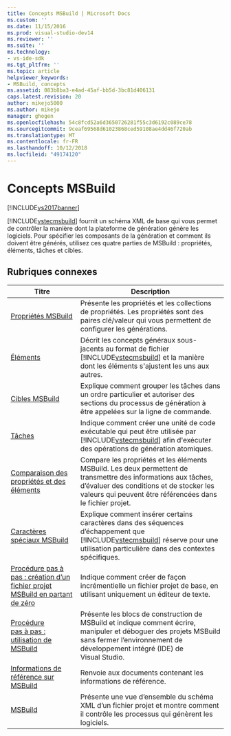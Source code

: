 ```yaml
---
title: Concepts MSBuild | Microsoft Docs
ms.custom: ''
ms.date: 11/15/2016
ms.prod: visual-studio-dev14
ms.reviewer: ''
ms.suite: ''
ms.technology:
- vs-ide-sdk
ms.tgt_pltfrm: ''
ms.topic: article
helpviewer_keywords:
- MSBuild, concepts
ms.assetid: 083b8ba3-e4ad-45af-bb5d-3bc81d406131
caps.latest.revision: 20
author: mikejo5000
ms.author: mikejo
manager: ghogen
ms.openlocfilehash: 54c8fcd52a6d3650726281f55c3d6192c089ce78
ms.sourcegitcommit: 9ceaf69568d61023868ced59108ae4dd46f720ab
ms.translationtype: MT
ms.contentlocale: fr-FR
ms.lasthandoff: 10/12/2018
ms.locfileid: "49174120"
---
```

# <a name="msbuild-concepts"></a>Concepts MSBuild
[!INCLUDE[vs2017banner](../includes/vs2017banner.md)]

  
[!INCLUDE[vstecmsbuild](../includes/vstecmsbuild-md.md)] fournit un schéma XML de base qui vous permet de contrôler la manière dont la plateforme de génération génère les logiciels. Pour spécifier les composants de la génération et comment ils doivent être générés, utilisez ces quatre parties de MSBuild : propriétés, éléments, tâches et cibles.  
  
## <a name="related-topics"></a>Rubriques connexes  
  
|Titre|Description|  
|-----------|-----------------|  
|[Propriétés MSBuild](../msbuild/msbuild-properties1.md)|Présente les propriétés et les collections de propriétés. Les propriétés sont des paires clé/valeur qui vous permettent de configurer les générations.|  
|[Éléments](../msbuild/msbuild-items.md)|Décrit les concepts généraux sous-jacents au format de fichier [!INCLUDE[vstecmsbuild](../includes/vstecmsbuild-md.md)] et la manière dont les éléments s'ajustent les uns aux autres.|  
|[Cibles MSBuild](../msbuild/msbuild-targets.md)|Explique comment grouper les tâches dans un ordre particulier et autoriser des sections du processus de génération à être appelées sur la ligne de commande.|  
|[Tâches](../msbuild/msbuild-tasks.md)|Indique comment créer une unité de code exécutable qui peut être utilisée par [!INCLUDE[vstecmsbuild](../includes/vstecmsbuild-md.md)] afin d'exécuter des opérations de génération atomiques.|  
|[Comparaison des propriétés et des éléments](../msbuild/comparing-properties-and-items.md)|Compare les propriétés et les éléments MSBuild. Les deux permettent de transmettre des informations aux tâches, d’évaluer des conditions et de stocker les valeurs qui peuvent être référencées dans le fichier projet.|  
|[Caractères spéciaux MSBuild](../msbuild/msbuild-special-characters.md)|Explique comment insérer certains caractères dans des séquences d’échappement que [!INCLUDE[vstecmsbuild](../includes/vstecmsbuild-md.md)] réserve pour une utilisation particulière dans des contextes spécifiques.|  
|[Procédure pas à pas : création d’un fichier projet MSBuild en partant de zéro](../msbuild/walkthrough-creating-an-msbuild-project-file-from-scratch.md)|Indique comment créer de façon incrémentielle un fichier projet de base, en utilisant uniquement un éditeur de texte.|  
|[Procédure pas à pas : utilisation de MSBuild](../msbuild/walkthrough-using-msbuild.md)|Présente les blocs de construction de MSBuild et indique comment écrire, manipuler et déboguer des projets MSBuild sans fermer l’environnement de développement intégré (IDE) de Visual Studio.|  
|[Informations de référence sur MSBuild](../msbuild/msbuild-reference.md)|Renvoie aux documents contenant les informations de référence.|  
|[MSBuild](http://msdn.microsoft.com/en-us/e39f13f7-1e1d-4435-95ca-0c222bca071c)|Présente une vue d’ensemble du schéma XML d’un fichier projet et montre comment il contrôle les processus qui génèrent les logiciels.|




